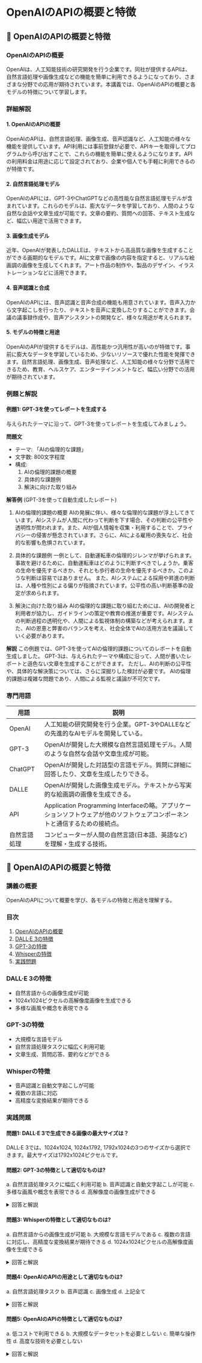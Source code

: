# OpenAIのAPIの概要と特徴

## 📝 OpenAIのAPIの概要と特徴

<a id="introduction"></a>
### OpenAIのAPIの概要

OpenAIは、人工知能技術の研究開発を行う企業です。同社が提供するAPIは、自然言語処理や画像生成などの機能を簡単に利用できるようになっており、さまざまな分野での応用が期待されています。本講義では、OpenAIのAPIの概要と各モデルの特徴について学習します。

<a id="details"></a>
### 詳細解説

#### 1. OpenAIのAPIの概要
OpenAIのAPIは、自然言語処理、画像生成、音声認識など、人工知能の様々な機能を提供しています。API利用には事前登録が必要で、APIキーを取得してプログラムから呼び出すことで、これらの機能を簡単に使えるようになります。APIの利用料金は用途に応じて設定されており、企業や個人でも手軽に利用できるのが特徴です。

#### 2. 自然言語処理モデル
OpenAIのAPIには、GPT-3やChatGPTなどの高性能な自然言語処理モデルが含まれています。これらのモデルは、膨大なデータを学習しており、人間のような自然な会話や文章生成が可能です。文章の要約、質問への回答、テキスト生成など、幅広い用途で活用できます。

#### 3. 画像生成モデル
近年、OpenAIが発表したDALLEは、テキストから高品質な画像を生成することができる画期的なモデルです。AIに文章で画像の内容を指定すると、リアルな絵画調の画像を生成してくれます。アート作品の制作や、製品のデザイン、イラストレーションなどに活用できます。

#### 4. 音声認識と合成
OpenAIのAPIには、音声認識と音声合成の機能も用意されています。音声入力から文字起こしを行ったり、テキストを音声に変換したりすることができます。会議の議事録作成や、音声アシスタントの開発など、様々な用途が考えられます。

#### 5. モデルの特徴と用途
OpenAIのAPIが提供するモデルは、高性能かつ汎用性が高いのが特徴です。事前に膨大なデータを学習しているため、少ないリソースで優れた性能を発揮できます。自然言語処理、画像生成、音声処理など、人工知能の様々な分野で活用できるため、教育、ヘルスケア、エンターテインメントなど、幅広い分野での活用が期待されています。

<a id="examples"></a>
### 例題と解説

#### 例題1: GPT-3を使ってレポートを生成する
与えられたテーマに沿って、GPT-3を使ってレポートを生成してみましょう。

**問題文**
- テーマ: 「AIの倫理的な課題」
- 文字数: 800文字程度
- 構成: 
  1. AIの倫理的課題の概要
  2. 具体的な課題例
  3. 解決に向けた取り組み

**解答例**
(GPT-3を使って自動生成したレポート)
1. AIの倫理的課題の概要
AIの発展に伴い、様々な倫理的な課題が浮上してきています。AIシステムが人間に代わって判断を下す場合、その判断の公平性や透明性が問われます。また、AIが個人情報を収集・利用することで、プライバシーの侵害が懸念されています。さらに、AIによる雇用の喪失など、社会的な影響も危惧されています。

2. 具体的な課題例
一例として、自動運転車の倫理的ジレンマが挙げられます。事故を避けるために、自動運転車はどのように判断すべきでしょうか。乗客の生命を優先するべきか、それとも歩行者の生命を優先するべきか。このような判断は容易ではありません。
また、AIシステムによる採用や昇進の判断は、人種や性別による偏りが指摘されています。公平性の高い判断基準の設定が求められます。

3. 解決に向けた取り組み
AIの倫理的な課題に取り組むためには、AIの開発者と利用者が協力し、ガイドラインの策定や教育の推進が重要です。AIシステムの判断過程の透明化や、人間による監視体制の構築などが考えられます。また、AIの恩恵と弊害のバランスを考え、社会全体でAIの活用方法を議論していく必要があります。

**解説**
この例題では、GPT-3を使ってAIの倫理的課題についてのレポートを自動生成しました。
GPT-3は、与えられたテーマや構成に沿って、人間が書いたレポートと遜色ない文章を生成することができます。
ただし、AIの判断の公平性や、具体的な解決策については、さらに深掘りした検討が必要です。
AIの倫理的課題は複雑な問題であり、人間による監視と議論が不可欠です。

<a id="glossary"></a>
### 専門用語

| 用語 | 説明 |
|------|------|
| OpenAI | 人工知能の研究開発を行う企業。GPT-3やDALLEなどの先進的なAIモデルを開発している。 |
| GPT-3 | OpenAIが開発した大規模な自然言語処理モデル。人間のような自然な会話や文章生成が可能。 |
| ChatGPT | OpenAIが開発した対話型の言語モデル。質問に詳細に回答したり、文章を生成したりできる。 |
| DALLE | OpenAIが開発した画像生成モデル。テキストから写実的な絵画調の画像を生成できる。 |
| API | Application Programming Interfaceの略。アプリケーションソフトウェアが他のソフトウェアコンポーネントと通信するための接続点。 |
| 自然言語処理 | コンピューターが人間の自然言語(日本語、英語など)を理解・生成する技術。 |

## 📝 OpenAIのAPIの概要と特徴

<a id="introduction"></a>
### 講義の概要
OpenAIのAPIについて概要を学び、各モデルの特徴と用途を理解する。

### 目次
1. [OpenAIのAPIの概要](#introduction)
2. [DALL·E 3の特徴](#dall-e-3)
3. [GPT-3の特徴](#gpt-3)
4. [Whisperの特徴](#whisper)
5. [実践問題](#practice-problems)

<a id="dall-e-3"></a>
### DALL·E 3の特徴
- 自然言語からの画像生成が可能
- 1024x1024ピクセルの高解像度画像を生成できる
- 多様な画風や概念を表現できる

<a id="gpt-3"></a>
### GPT-3の特徴
- 大規模な言語モデル
- 自然言語処理タスクに幅広く利用可能
- 文章生成、質問応答、要約などができる

<a id="whisper"></a>
### Whisperの特徴
- 音声認識と自動文字起こしが可能
- 複数の言語に対応
- 高精度な変換結果が期待できる

<a id="practice-problems"></a>
### 実践問題

#### 問題1: DALL·E 3で生成できる画像の最大サイズは？
DALL·E 3では、1024x1024, 1024x1792, 1792x1024の3つのサイズから選択できます。最大サイズは1792x1024ピクセルです。

#### 問題2: GPT-3の特徴として適切なものは?
a. 自然言語処理タスクに幅広く利用可能
b. 音声認識と自動文字起こしが可能
c. 多様な画風や概念を表現できる
d. 高解像度の画像生成ができる

<details>
<summary>回答と解説</summary>

回答: a. 自然言語処理タスクに幅広く利用可能

GPT-3は大規模な言語モデルであり、文章生成、質問応答、要約などの自然言語処理タスクに幅広く利用できます。一方で、音声認識や画像生成といった機能は他のモデルの特徴となっています。
</details>

#### 問題3: Whisperの特徴として適切なものは?
a. 自然言語からの画像生成が可能
b. 大規模な言語モデルである
c. 複数の言語に対応し、高精度な変換結果が期待できる
d. 1024x1024ピクセルの高解像度画像を生成できる

<details>
<summary>回答と解説</summary>

回答: c. 複数の言語に対応し、高精度な変換結果が期待できる

Whisperは音声認識と自動文字起こしが可能で、複数の言語に対応しています。高精度な変換結果が期待できるのが特徴です。一方で、自然言語からの画像生成や大規模な言語モデルといった機能はありません。
</details>

#### 問題4: OpenAIのAPIの用途として適切なものは?
a. 自然言語処理タスク
b. 音声認識
c. 画像生成
d. 上記全て

<details>
<summary>回答と解説</summary>

回答: d. 上記全て

OpenAIのAPIには、DALL·E 3による画像生成、GPT-3による自然言語処理、Whisperによる音声認識といった機能があり、幅広い用途に利用できます。
</details>

#### 問題5: OpenAIのAPIの特徴として適切なものは?
a. 低コストで利用できる
b. 大規模なデータセットを必要としない
c. 簡単な操作性
d. 高度な技術を必要としない

<details>
<summary>回答と解説</summary>

回答: c. 簡単な操作性

OpenAIのAPIは、比較的簡単な操作で利用できるのが特徴です。一方で、低コストや大規模なデータセットを必要としないといった特徴はありません。高度な技術を必要とする部分もあります。
</details>